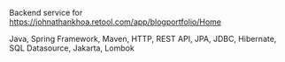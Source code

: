 Backend service for https://johnathankhoa.retool.com/app/blogportfolio/Home

Java, Spring Framework, Maven, HTTP, REST API, JPA, JDBC, Hibernate, SQL Datasource, Jakarta, Lombok
